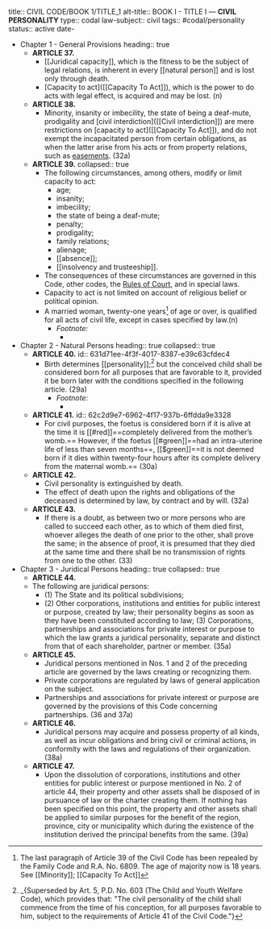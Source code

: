 title:: CIVIL CODE/BOOK 1/TITLE_1
alt-title:: BOOK I - TITLE I —  **CIVIL PERSONALITY**
type:: codal
law-subject:: civil
tags:: #codal/personality
status:: active
date-

- Chapter 1 - General Provisions
  heading:: true
	- **ARTICLE 37.**
		- [[Juridical capacity]], which is the fitness to be the subject of legal relations, is inherent in every [[natural person]] and is lost only through death.
		- [Capacity to act]([[Capacity To Act]]), which is the power to do acts with legal effect, is acquired and may be lost. (n)
	- **ARTICLE 38.**
		- Minority, insanity or imbecility, the state of being a deaf-mute, prodigality and [civil interdiction]([[Civil interdiction]]) are mere restrictions on [capacity to act]([[Capacity To Act]]), and do not exempt the incapacitated person from certain obligations, as when the latter arise from his acts or from property relations, such as [easements]([[Easements]]). (32a)
	- **ARTICLE 39.**
	  collapsed:: true
		- The following circumstances, among others, modify or limit capacity to act:
			- age;
			- insanity;
			- imbecility;
			- the state of being a deaf-mute;
			- penalty;
			- prodigality;
			- family relations;
			- alienage;
			- [[absence]];
			- [[insolvency and trusteeship]].
		- The consequences of these circumstances are governed in this Code, other codes, the [Rules of Court]([[ROC_Annotated]]), and in special laws.
		- Capacity to act is not limited on account of religious belief or political opinion.
		- A married woman, twenty-one years[^1] of age or over, is qualified for all acts of civil life, except in cases specified by law.(n)
			- _Footnote:_
				- [^1]: The last paragraph of Article 39 of the Civil Code has been repealed by the Family Code and R.A. No. 6809. The age of majority now is 18 years. See [[Minority]]; [[Capacity To Act]]
- Chapter 2 - Natural Persons
  heading:: true
  collapsed:: true
	- **ARTICLE 40.**
	  id:: 631d71ee-4f3f-4017-8387-e39c63cfdec4
		- Birth determines [[personality]];[^2] but the conceived child shall be considered born for all purposes that are favorable to it, provided it be born later with the conditions specified in the following article. (29a)
			- _Footnote:_
				- [^2]: _{Superseded by Art. 5, P.D. No. 603 (The Child and Youth Welfare Code), which provides that: "The civil personality of the child shall commence from the time of his conception, for all purposes favorable to him, subject to the requirements of Article 41 of the Civil Code."}
	- **ARTICLE 41.**
	  id:: 62c2d9e7-6962-4f17-937b-6ffdda9e3328
		- For civil purposes, the foetus is considered born if it is alive at the time it is [[#red]]==completely delivered from the mother’s womb.== However, if the foetus [[#green]]==had an intra-uterine life of less than seven months==, [[$green]]==it is not deemed born if it dies within twenty-four hours after its complete delivery from the maternal womb.== (30a)
	- **ARTICLE 42.**
		- Civil personality is extinguished by death.
		- The effect of death upon the rights and obligations of the deceased is determined by law, by contract and by will. (32a)
	- **ARTICLE 43.**
		- If there is a doubt, as between two or more persons who are called to succeed each other, as to which of them died first, whoever alleges the death of one prior to the other, shall prove the same; in the absence of proof, it is presumed that they died at the same time and there shall be no transmission of rights from one to the other. (33)
- Chapter 3 - Juridical Persons
  heading:: true
  collapsed:: true
	- **ARTICLE 44.**
	- The following are juridical persons:
		- (1) The State and its political subdivisions;
		- (2) Other corporations, institutions and entities for public interest or purpose, created by law; their personality begins as soon as they have been constituted according to law;
		  (3) Corporations, partnerships and associations for private interest or purpose to which the law grants a juridical personality, separate and distinct from that of each shareholder, partner or member. (35a)
	- **ARTICLE 45.**
		- Juridical persons mentioned in Nos. 1 and 2 of the preceding article are governed by the laws creating or recognizing them.
		- Private corporations are regulated by laws of general application on the subject.
		- Partnerships and associations for private interest or purpose are governed by the provisions of this Code concerning partnerships. (36 and 37a)
	- **ARTICLE 46.**
		- Juridical persons may acquire and possess property of all kinds, as well as incur obligations and bring civil or criminal actions, in conformity with the laws and regulations of their organization. (38a)
	- **ARTICLE 47.**
		- Upon the dissolution of corporations, institutions and other entities for public interest or purpose mentioned in No. 2 of article 44, their property and other assets shall be disposed of in pursuance of law or the charter creating them. If nothing has been specified on this point, the property and other assets shall be applied to similar purposes for the benefit of the region, province, city or municipality which during the existence of the institution derived the principal benefits from the same. (39a)